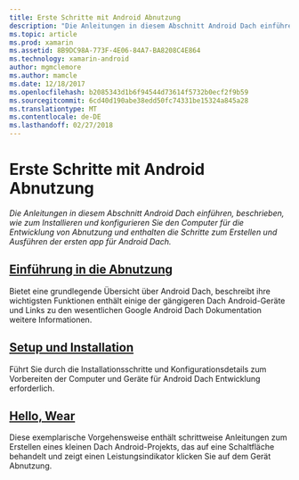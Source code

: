 ```yaml
---
title: Erste Schritte mit Android Abnutzung
description: "Die Anleitungen in diesem Abschnitt Android Dach einführen, beschrieben, wie zum Installieren und konfigurieren Sie den Computer für die Entwicklung von Abnutzung und enthalten die Schritte zum Erstellen und Ausführen der ersten app für Android Dach."
ms.topic: article
ms.prod: xamarin
ms.assetid: 8B9DC98A-773F-4E06-84A7-BA8208C4E864
ms.technology: xamarin-android
author: mgmclemore
ms.author: mamcle
ms.date: 12/18/2017
ms.openlocfilehash: b2085343d1b6f94544d73614f5732b0ecf2f9b59
ms.sourcegitcommit: 6cd40d190abe38edd50fc74331be15324a845a28
ms.translationtype: MT
ms.contentlocale: de-DE
ms.lasthandoff: 02/27/2018
---
```

# <a name="getting-started-with-android-wear"></a>Erste Schritte mit Android Abnutzung

_Die Anleitungen in diesem Abschnitt Android Dach einführen, beschrieben, wie zum Installieren und konfigurieren Sie den Computer für die Entwicklung von Abnutzung und enthalten die Schritte zum Erstellen und Ausführen der ersten app für Android Dach._

## <a name="introduction-to-wearandroidwearget-startedintro-to-wearmd"></a>[Einführung in die Abnutzung](~/android/wear/get-started/intro-to-wear.md)

Bietet eine grundlegende Übersicht über Android Dach, beschreibt ihre wichtigsten Funktionen enthält einige der gängigeren Dach Android-Geräte und Links zu den wesentlichen Google Android Dach Dokumentation weitere Informationen.

## <a name="setup--installationandroidwearget-startedinstallationmd"></a>[Setup und Installation](~/android/wear/get-started/installation.md)

Führt Sie durch die Installationsschritte und Konfigurationsdetails zum Vorbereiten der Computer und Geräte für Android Dach Entwicklung erforderlich.

## <a name="hello-wearandroidwearget-startedhello-wearmd"></a>[Hello, Wear](~/android/wear/get-started/hello-wear.md)

Diese exemplarische Vorgehensweise enthält schrittweise Anleitungen zum Erstellen eines kleinen Dach Android-Projekts, das auf eine Schaltfläche behandelt und zeigt einen Leistungsindikator klicken Sie auf dem Gerät Abnutzung.
